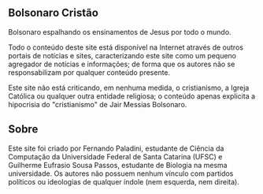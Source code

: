 ## Bolsonaro Cristão
Bolsonaro espalhando os ensinamentos de Jesus por todo o mundo. 

Todo o conteúdo deste site está disponível na Internet através de outros portais de notícias e sites, caracterizando este site como um pequeno agregador de notícias e informações; de forma que os autores não se responsabilizam por qualquer conteúdo presente.

Este site não está criticando, em nenhuma medida, o cristianismo, a Igreja Católica ou qualquer outra entidade religiosa; o conteúdo apenas explicita a hipocrisia do "cristianismo" de Jair Messias Bolsonaro.

## Sobre
Este site foi criado por Fernando Paladini, estudante de Ciência da Computação da Universidade Federal de Santa Catarina (UFSC) e Guilherme Eufrasio Sousa Passos, estudante de Biologia na mesma universidade. Os autores não possuem nenhum vínculo com partidos políticos ou ideologias de qualquer índole (nem esquerda, nem direita).
